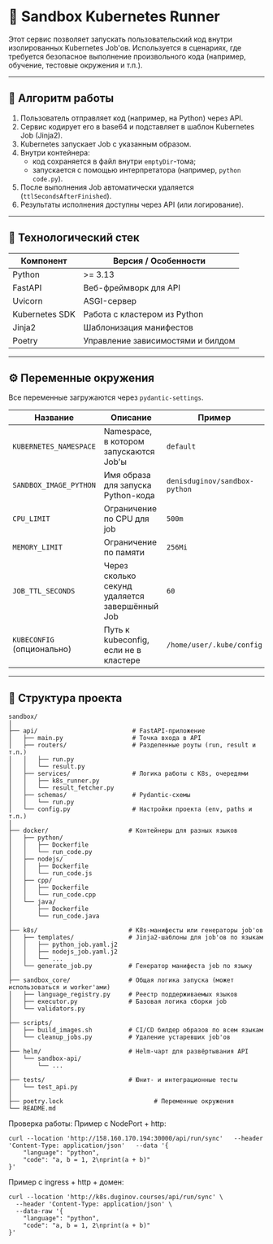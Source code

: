 # 🧪 Sandbox Kubernetes Runner

Этот сервис позволяет запускать пользовательский код внутри изолированных Kubernetes Job'ов. Используется в сценариях, где требуется безопасное выполнение произвольного кода (например, обучение, тестовые окружения и т.п.).

---

## 🚀 Алгоритм работы

1. Пользователь отправляет код (например, на Python) через API.
2. Сервис кодирует его в base64 и подставляет в шаблон Kubernetes Job (Jinja2).
3. Kubernetes запускает Job с указанным образом.
4. Внутри контейнера:
   - код сохраняется в файл внутри `emptyDir`-тома;
   - запускается с помощью интерпретатора (например, `python code.py`).
5. После выполнения Job автоматически удаляется (`ttlSecondsAfterFinished`).
6. Результаты исполнения доступны через API (или логирование).

---

## 🧰 Технологический стек

| Компонент        | Версия / Особенности                  |
|------------------|----------------------------------------|
| Python           | >= 3.13                                |
| FastAPI          | Веб-фреймворк для API                  |
| Uvicorn          | ASGI-сервер                            |
| Kubernetes SDK   | Работа с кластером из Python           |
| Jinja2           | Шаблонизация манифестов                |
| Poetry           | Управление зависимостями и билдом      |

---

## ⚙️ Переменные окружения

Все переменные загружаются через `pydantic-settings`.

| Название                    | Описание                                            | Пример                            |
|-----------------------------|-----------------------------------------------------|------------------------------------|
| `KUBERNETES_NAMESPACE`      | Namespace, в котором запускаются Job'ы             | `default`                          |
| `SANDBOX_IMAGE_PYTHON`      | Имя образа для запуска Python-кода                 | `denisduginov/sandbox-python`      |
| `CPU_LIMIT`                 | Ограничение по CPU для job                         | `500m`                             |
| `MEMORY_LIMIT`              | Ограничение по памяти                              | `256Mi`                            |
| `JOB_TTL_SECONDS`           | Через сколько секунд удаляется завершённый Job     | `60`                               |
| `KUBECONFIG` (опционально)  | Путь к kubeconfig, если не в кластере              | `/home/user/.kube/config`          |

---

## 📁 Структура проекта

```text
sandbox/
│
├── api/                          # FastAPI-приложение
│   ├── main.py                   # Точка входа в API
│   ├── routers/                  # Разделенные роуты (run, result и т.п.)
│   │   ├── run.py
│   │   └── result.py
│   ├── services/                 # Логика работы с K8s, очередями
│   │   ├── k8s_runner.py
│   │   └── result_fetcher.py
│   ├── schemas/                  # Pydantic-схемы
│   │   └── run.py
│   └── config.py                 # Настройки проекта (env, paths и т.п.)
│
├── docker/                      # Контейнеры для разных языков
│   ├── python/
│   │   ├── Dockerfile
│   │   └── run_code.py
│   ├── nodejs/
│   │   ├── Dockerfile
│   │   └── run_code.js
│   ├── cpp/
│   │   ├── Dockerfile
│   │   └── run_code.cpp
│   └── java/
│       ├── Dockerfile
│       └── run_code.java
│
├── k8s/                         # K8s-манифесты или генераторы job'ов
│   ├── templates/               # Jinja2-шаблоны для job'ов по языкам
│   │   ├── python_job.yaml.j2
│   │   ├── nodejs_job.yaml.j2
│   │   └── ...
│   └── generate_job.py          # Генератор манифеста job по языку
│
├── sandbox_core/                # Общая логика запуска (может использоваться и worker'ами)
│   ├── language_registry.py     # Реестр поддерживаемых языков
│   ├── executor.py              # Базовая логика сборки job
│   └── validators.py
│
├── scripts/
│   ├── build_images.sh          # CI/CD билдер образов по всем языкам
│   └── cleanup_jobs.py          # Удаление устаревших job'ов
│
├── helm/                        # Helm-чарт для развёртывания API
│   └── sandbox-api/
│       └── ...
│
├── tests/                       # Юнит- и интеграционные тесты
│   └── test_api.py
│
├── poetry.lock                         # Переменные окружения
└── README.md
```


Проверка работы:
Пример с NodePort + http:
```
curl --location 'http://158.160.170.194:30000/api/run/sync'   --header 'Content-Type: application/json'   --data '{
    "language": "python",
    "code": "a, b = 1, 2\nprint(a + b)"
}'
```
Пример с ingress + http + домен:
```
curl --location 'http://k8s.duginov.courses/api/run/sync' \
  --header 'Content-Type: application/json' \
  --data-raw '{
    "language": "python",
    "code": "a, b = 1, 2\nprint(a + b)"
}'
```